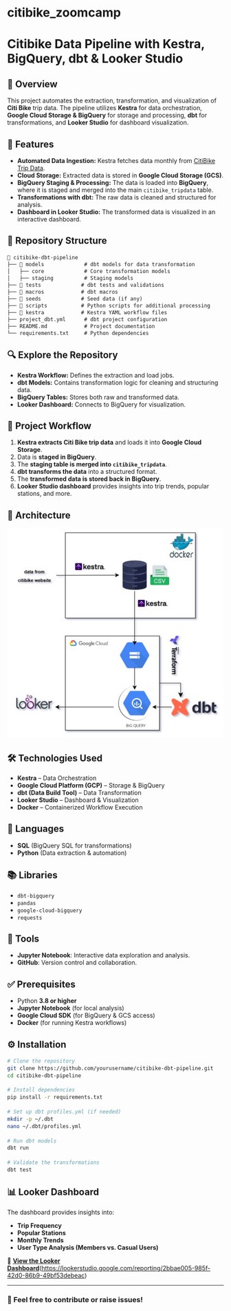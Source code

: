 # citibike_zoomcamp
# Citibike Data Pipeline with Kestra, BigQuery, dbt & Looker Studio

## 📌 Overview
This project automates the extraction, transformation, and visualization of **Citi Bike** trip data. The pipeline utilizes **Kestra** for data orchestration, **Google Cloud Storage & BigQuery** for storage and processing, **dbt** for transformations, and **Looker Studio** for dashboard visualization.

## 🚀 Features
- **Automated Data Ingestion:** Kestra fetches data monthly from [CitiBike Trip Data](https://s3.amazonaws.com/tripdata/index.html).
- **Cloud Storage:** Extracted data is stored in **Google Cloud Storage (GCS)**.
- **BigQuery Staging & Processing:** The data is loaded into **BigQuery**, where it is staged and merged into the main `citibike_tripdata` table.
- **Transformations with dbt:** The raw data is cleaned and structured for analysis.
- **Dashboard in Looker Studio:** The transformed data is visualized in an interactive dashboard.

## 📁 Repository Structure
```
📂 citibike-dbt-pipeline
├── 📂 models             # dbt models for data transformation
│   ├── core             # Core transformation models
│   ├── staging          # Staging models
├── 📂 tests             # dbt tests and validations
├── 📂 macros            # dbt macros
├── 📂 seeds             # Seed data (if any)
├── 📂 scripts           # Python scripts for additional processing
├── 📂 kestra            # Kestra YAML workflow files
├── project_dbt.yml      # dbt project configuration
├── README.md            # Project documentation
└── requirements.txt     # Python dependencies
```

## 🔍 Explore the Repository
- **Kestra Workflow:** Defines the extraction and load jobs.
- **dbt Models:** Contains transformation logic for cleaning and structuring data.
- **BigQuery Tables:** Stores both raw and transformed data.
- **Looker Dashboard:** Connects to BigQuery for visualization.

## 🔄 Project Workflow
1. **Kestra extracts Citi Bike trip data** and loads it into **Google Cloud Storage**.
2. Data is **staged in BigQuery**.
3. The **staging table is merged into `citibike_tripdata`**.
4. **dbt transforms the data** into a structured format.
5. The **transformed data is stored back in BigQuery**.
6. **Looker Studio dashboard** provides insights into trip trends, popular stations, and more.

## 🔄 Architecture
![project_Architecture_diagram](images/345.jpg)

## 🛠️ Technologies Used
- **Kestra** – Data Orchestration
- **Google Cloud Platform (GCP)** – Storage & BigQuery
- **dbt (Data Build Tool)** – Data Transformation
- **Looker Studio** – Dashboard & Visualization
- **Docker** – Containerized Workflow Execution

## 📝 Languages
- **SQL** (BigQuery SQL for transformations)
- **Python** (Data extraction & automation)

## 📚 Libraries
- `dbt-bigquery`
- `pandas`
- `google-cloud-bigquery`
- `requests`

## 🔧 Tools
- **Jupyter Notebook**: Interactive data exploration and analysis.
- **GitHub**: Version control and collaboration.

## ✅ Prerequisites
- Python **3.8 or higher**
- **Jupyter Notebook** (for local analysis)
- **Google Cloud SDK** (for BigQuery & GCS access)
- **Docker** (for running Kestra workflows)

## ⚙️ Installation
```bash
# Clone the repository
git clone https://github.com/yourusername/citibike-dbt-pipeline.git
cd citibike-dbt-pipeline

# Install dependencies
pip install -r requirements.txt

# Set up dbt profiles.yml (if needed)
mkdir -p ~/.dbt
nano ~/.dbt/profiles.yml

# Run dbt models
dbt run

# Validate the transformations
dbt test
```

## 📊 Looker Dashboard
The dashboard provides insights into:
- **Trip Frequency**
- **Popular Stations**
- **Monthly Trends**
- **User Type Analysis (Members vs. Casual Users)**

🔗 **[View the Looker Dashboard](#)**(https://lookerstudio.google.com/reporting/2bbae005-985f-42d0-86b9-49bf53debeac)

---
### 📩 Feel free to contribute or raise issues!
